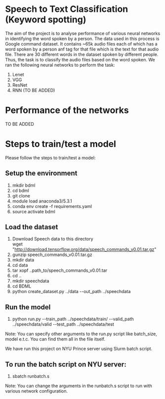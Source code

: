 # Speech to Text Classification (Keyword spotting)
The aim of the project is to analyse performance of various neural networks in identifying the word spoken by a person. The data used in this process is Google command dataset. It contains ~65k audio files each of which has a word spoken by a person  anf tag for that file which is the text for that audio file. There are 30 different words in the dataset spoken by different people. Thus, the task is to classify the audio files based on the word spoken. We ran the following neural networks to perform the task:
1. Lenet
2. VGG
3. ResNet
4. RNN (TO BE ADDED)

# Performance of the networks
TO BE ADDED

# Steps to train/test a model
Please follow the steps to train/test a model: 
## Setup the environment
  1. mkdir bdml 
  2. cd bdml 
  3. git clone 
  4. module load anaconda3/5.3.1
  4. conda env create -f requirements.yaml
  6. source activate bdml
  
## Load the dataset
  1. Download Speech data to this directory  <br />
     wget "http://download.tensorflow.org/data/speech_commands_v0.01.tar.gz"
  2. gunzip speech_commands_v0.01.tar.gz
  3. mkdir data 
  4. cd data
  5. tar xopf ..path_to/speech_commands_v0.01.tar 
  6. cd ..
  7. mkdir speechdata 
  8. cd BDML
  9. python create_dataset.py ../data --out_path ../speechdata

## Run the model
  1. python run.py --train_path ../speechdata/train/ --valid_path ../speechdata/valid --test_path ../speechdata/test
  
  Note: You can specify other arguments to the run.py script like batch_size, model e.t.c. You can find them all in the file itself.


We have run this project on NYU Prince server using Slurm batch script.
## To run the batch script on NYU server: 
  1. sbatch runbatch.s
  
  Note: You can change the arguments in the runbatch.s script to run with various network configuration.



